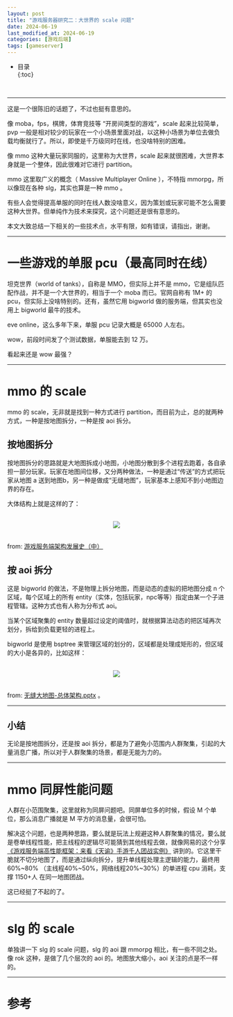 ```yaml
---
layout: post
title: "游戏服务器研究二：大世界的 scale 问题"
date: 2024-06-19
last_modified_at: 2024-06-19
categories: [游戏后端]
tags: [gameserver]
---
```


* 目录  
{:toc}
<br/>

---

这是一个很陈旧的话题了，不过也挺有意思的。   

像 moba，fps，棋牌，体育竞技等 “开房间类型的游戏”，scale 起来比较简单，pvp 一般是相对较少的玩家在一个小场景里面对战，以这种小场景为单位去做负载均衡就行了。所以，即使是千万级同时在线，也没啥特别的困难。          

像 mmo 这种大量玩家同服的，这里称为大世界，scale 起来就很困难，大世界本身就是一个整体，因此很难对它进行 partition。    

mmo 这里取广义的概念（ Massive Multiplayer Online ），不特指 mmorpg，所以像现在各种 slg，其实也算是一种 mmo 。   

有些人会觉得提高单服的同时在线人数没啥意义，因为策划或玩家可能不怎么需要这种大世界。但单纯作为技术来探究，这个问题还是很有意思的。            

本文大致总结一下相关的一些技术点，水平有限，如有错误，请指出，谢谢。   

---

# 一些游戏的单服 pcu（最高同时在线）

坦克世界（world of tanks），自称是 MMO，但实际上并不是 mmo，它是组队匹配作战，并不是一个大世界的，相当于一个 moba 而已。官网自称有 1M+ 的 pcu，但实际上没啥特别的。还有，虽然它用 bigworld 做的服务端，但其实也没用上 bigworld 最牛的技术。       

eve online，这么多年下来，单服 pcu 记录大概是 65000 人左右。  

wow，前段时间发了个测试数据，单服能去到 12 万。   

看起来还是 wow 最强？   

---

# mmo 的 scale

mmo 的 scale，无非就是找到一种方式进行 partition，而目前为止，总的就两种方式，一种是按地图拆分，一种是按 aoi 拆分。  

## 按地图拆分

按地图拆分的思路就是大地图拆成小地图，小地图分散到多个进程去跑着，各自承担一部分玩家。玩家在地图间位移，又分两种做法，一种是通过“传送”的方式把玩家从地图 a 送到地图b，另一种是做成“无缝地图”，玩家基本上感知不到小地图边界的存在。  

大体结构上就是这样的了：  

<br/>
<div align="center">
<img src="https://www.skywind.me/blog/wp-content/uploads/2015/04/image31.png"/>
</div>
<br/>

from: [游戏服务端架构发展史（中）](https://www.skywind.me/blog/archives/1301)

## 按 aoi 拆分

这是 bigworld 的做法，不是物理上拆分地图，而是动态的虚拟的把地图分成 n 个区域，每个区域上的所有 entity（实体，包括玩家，npc等等）指定由某一个子进程管辖。这种方式也有人称为分布式 aoi。  

当某个区域聚集的 entity 数量超过设定的阈值时，就根据算法动态的把区域再次划分，拆给到负载更轻的进程上。  

bigworld 是使用 bsptree 来管理区域的划分的，区域都是处理成矩形的，但区域的大小是各异的，比如这样：  

<br/>
<div align="center">
<img src="https://antsmallant-blog-1251470010.cos.ap-guangzhou.myqcloud.com/media/blog/bigworld-scale-cell-split.png"/>
</div>
<br/>

from: [无缝大地图-总体架构.pptx](https://github.com/yekoufeng/seamless-world/blob/master/无缝大地图-总体架构.pptx) 。   

---

## 小结

无论是按地图拆分，还是按 aoi 拆分，都是为了避免小范围内人群聚集，引起的大量消息广播，所以对于人群聚集的场景，都是无能为力的。 

---

# mmo 同屏性能问题

人群在小范围聚集，这里就称为同屏问题吧。同屏单位多的时候，假设 M 个单位，那么消息广播就是 M 平方的消息量，会很可怕。  

解决这个问题，也是两种思路，要么就是玩法上规避这种人群聚集的情况，要么就是卷单线程性能，把主线程的逻辑尽可能猜到其他线程去做，就像网易的这个分享
 [《游戏服务端高性能框架：来看《天谕》手游千人团战实例》](https://zhuanlan.zhihu.com/p/700231330) 讲到的。它这里干脆就不切分地图了，而是通过纵向拆分，提升单线程处理主逻辑的能力，最终用 60%~80% （主线程40%~50%，网络线程20%~30%）的单进程 cpu 消耗，支撑 1150+人 在同一地图团战。   

 这已经挺了不起的了。  

---

# slg 的 scale

单独讲一下 slg 的 scale 问题，slg 的 aoi 跟 mmorpg 相比，有一些不同之处。像 rok 这种，是做了几个层次的 aoi 的。地图放大缩小，aoi 关注的点是不一样的。  


---

# 参考


